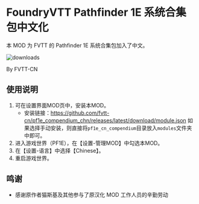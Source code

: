 # FoundryVTT Pathfinder 1E 系统合集包中文化

本 MOD 为 FVTT 的 Pathfinder 1E 系统合集包加入了中文。

![downloads](https://img.shields.io/github/downloads/fvtt-cn/pf1e_compendium_chn/total)

By FVTT-CN

## 使用说明

1. 可在设置界面MOD页中，安装本MOD。
   - 安装链接：https://github.com/fvtt-cn/pf1e_compendium_chn/releases/latest/download/module.json
   如果选择手动安装，则直接将`pf1e_cn_compendium`目录放入`modules`文件夹中即可。
2. 进入游戏世界（PF1E），在【设置-管理MOD】中勾选本MOD。
3. 在【设置-语言】中选择【Chinese】。
4. 重启游戏世界。

## 鸣谢

* 感谢原作者猫斯基及其他参与了原汉化 MOD 工作人员的辛勤劳动
